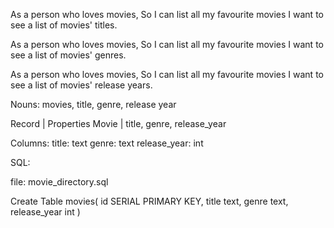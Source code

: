 As a person who loves movies,
So I can list all my favourite movies
I want to see a list of movies' titles.

As a person who loves movies,
So I can list all my favourite movies
I want to see a list of movies' genres.

As a person who loves movies,
So I can list all my favourite movies
I want to see a list of movies' release years.


Nouns:
movies, title, genre, release year

Record   |   Properties
Movie    | title, genre, release_year

Columns:
title: text
genre: text
release_year: int


SQL:

file: movie_directory.sql

Create Table movies(
    id SERIAL PRIMARY KEY,
    title text,
    genre text,
    release_year int
)